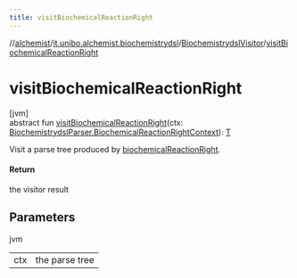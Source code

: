```yaml
---
title: visitBiochemicalReactionRight
---
```

//[alchemist](../../../index.html)/[it.unibo.alchemist.biochemistrydsl](../index.html)/[BiochemistrydslVisitor](index.html)/[visitBiochemicalReactionRight](visit-biochemical-reaction-right.html)



# visitBiochemicalReactionRight



[jvm]\
abstract fun [visitBiochemicalReactionRight](visit-biochemical-reaction-right.html)(ctx: [BiochemistrydslParser.BiochemicalReactionRightContext](../-biochemistrydsl-parser/-biochemical-reaction-right-context/index.html)): [T](../../it.unibo.alchemist.model.implementations.nodes/-abstract-node/index.html)



Visit a parse tree produced by [biochemicalReactionRight](../-biochemistrydsl-parser/biochemical-reaction-right.html).



#### Return



the visitor result



## Parameters


jvm

| | |
|---|---|
| ctx | the parse tree |





